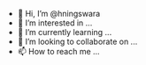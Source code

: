 - 👋 Hi, I’m @hningswara
- 👀 I’m interested in ...
- 🌱 I’m currently learning ...
- 💞️ I’m looking to collaborate on ...
- 📫 How to reach me ...

<!---
hningswara/hningswara is a ✨ special ✨ repository because its `README.md` (this file) appears on your GitHub profile.
You can click the Preview link to take a look at your changes.
--->
